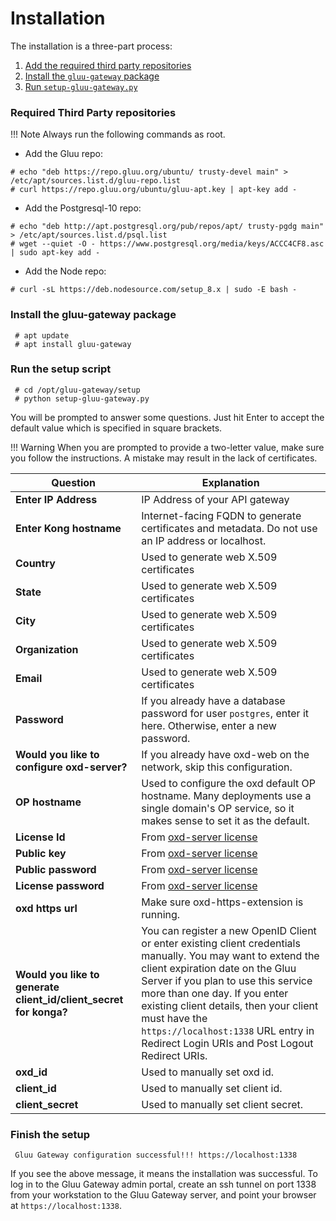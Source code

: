 # Installation

The installation is a three-part process:

1. [Add the required third party repositories](#required-third-party-repositories)
2. [Install the `gluu-gateway` package](#install-the-gluu-gateway-package)
3. [Run `setup-gluu-gateway.py`](#run-the-setup-script)

### Required Third Party repositories

!!! Note 
    Always run the following commands as root.

* Add the Gluu repo:

```
# echo "deb https://repo.gluu.org/ubuntu/ trusty-devel main" > /etc/apt/sources.list.d/gluu-repo.list
# curl https://repo.gluu.org/ubuntu/gluu-apt.key | apt-key add -
```

* Add the Postgresql-10 repo:

```
# echo "deb http://apt.postgresql.org/pub/repos/apt/ trusty-pgdg main" > /etc/apt/sources.list.d/psql.list
# wget --quiet -O - https://www.postgresql.org/media/keys/ACCC4CF8.asc | sudo apt-key add -
```

* Add the Node repo:

```
# curl -sL https://deb.nodesource.com/setup_8.x | sudo -E bash -
```

### Install the gluu-gateway package

```
 # apt update
 # apt install gluu-gateway
```


### Run the setup script

```
 # cd /opt/gluu-gateway/setup
 # python setup-gluu-gateway.py
```

You will be prompted to answer some questions. Just hit Enter to accept the
default value which is specified in square brackets.

!!! Warning 
    When you are prompted to provide a two-letter value, make sure you follow the instructions. A mistake may result in the lack of certificates.

| **Question** | **Explanation** |
|----------|-------------|
| **Enter IP Address** | IP Address of your API gateway  |
| **Enter Kong hostname** | Internet-facing FQDN to generate certificates and metadata. Do not use an IP address or localhost. |
| **Country** | Used to generate web X.509 certificates |
| **State** | Used to generate web X.509 certificates |
| **City** | Used to generate web X.509 certificates |
| **Organization** | Used to generate web X.509 certificates |
| **Email** | Used to generate web X.509 certificates |
| **Password** | If you already have a database password for user `postgres`, enter it here. Otherwise, enter a new password. |
| **Would you like to configure oxd-server?** | If you already have oxd-web on the network, skip this configuration. |
| **OP hostname** | Used to configure the oxd default OP hostname. Many deployments use a single domain's OP service, so it makes sense to set it as the default. |
| **License Id** | From [oxd-server license](https://oxd.gluu.org/) |
| **Public key** | From [oxd-server license](https://oxd.gluu.org/) |
| **Public password** | From [oxd-server license](https://oxd.gluu.org/) |
| **License password** | From [oxd-server license](https://oxd.gluu.org/) |
| **oxd https url** | Make sure oxd-https-extension is running. |
| **Would you like to generate client_id/client_secret for konga?** | You can register a new OpenID Client or enter existing client credentials manually. You may want to extend the client expiration date on the Gluu Server if you plan to use this service more than one day. If you enter existing client details, then your client must have the `https://localhost:1338` URL entry in Redirect Login URIs and Post Logout Redirect URIs. |
| **oxd_id** | Used to manually set oxd id. |
| **client_id** | Used to manually set client id. |
| **client_secret** | Used to manually set client secret. |

### Finish the setup

```
 Gluu Gateway configuration successful!!! https://localhost:1338
```

If you see the above message, it means the installation was successful. To log in
to the Gluu Gateway admin portal, create an ssh tunnel on port 1338 from your
workstation to the Gluu Gateway server, and point your browser at
`https://localhost:1338`.
